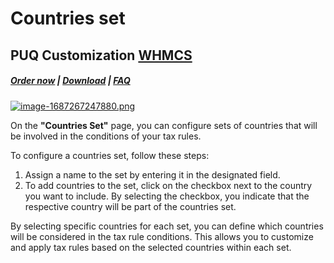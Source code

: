 # Countries set

## PUQ Customization **[WHMCS](https://puqcloud.com/link.php?id=77)**

#####  [Order now](https://puqcloud.com/whmcs-addon-puq-customization.php) | [Download](https://download.puqcloud.com/WHMCS/addons/PUQ-Customization/) | [FAQ](https://faq.puqcloud.com/)

[![image-1687267247880.png](https://doc.puq.info/uploads/images/gallery/2023-06/scaled-1680-/image-1687267247880.png)](https://doc.puq.info/uploads/images/gallery/2023-06/image-1687267247880.png)

On the **"Countries Set"** page, you can configure sets of countries that will be involved in the conditions of your tax rules.

To configure a countries set, follow these steps:

1. Assign a name to the set by entering it in the designated field.
2. To add countries to the set, click on the checkbox next to the country you want to include. By selecting the checkbox, you indicate that the respective country will be part of the countries set.

By selecting specific countries for each set, you can define which countries will be considered in the tax rule conditions. This allows you to customize and apply tax rules based on the selected countries within each set.